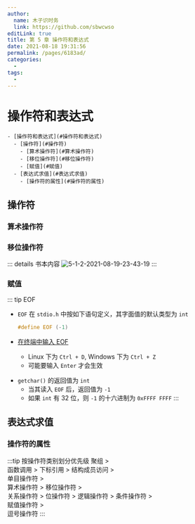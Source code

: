 ```yaml
---
author: 
  name: 木子识时务
  link: https://github.com/sbwcwso
editLink: true
title: 第 5 章 操作符和表达式
date: 2021-08-18 19:31:56
permalink: /pages/6183ad/
categories: 
  - 
tags: 
  - 
---
```


# 操作符和表达式


```markmap
- [操作符和表达式](#操作符和表达式)
  - [操作符](#操作符)
    - [算术操作符](#算术操作符)
    - [移位操作符](#移位操作符)
    - [赋值](#赋值)
  - [表达式求值](#表达式求值)
    - [操作符的属性](#操作符的属性)
```

## 操作符

### 算术操作符

### 移位操作符

::: details 书本内容
![5-1-2-2021-08-19-23-43-19](https://cdn.jsdelivr.net/gh/sbwcwso/PicBed@master/5-1-2-2021-08-19-23-43-19.png)
:::


### 赋值

::: tip EOF
* `EOF` 在 `stdio.h` 中按如下语句定义，其字面值的默认类型为 `int`

  ```c
  #define EOF (-1)
  ```

* [在终端中输入 EOF](https://stackoverflow.com/a/1782134/11152760)
  * Linux 下为 `Ctrl + D`, Windows 下为 `Ctrl + Z`
  * 可能要输入 `Enter` 才会生效

<!-- TODO 补充书中的示例 char ch 与 int ch 的问题 -->
* `getchar()` 的返回值为 `int`
  * 当其读入 `EOF` 后，返回值为 `-1`
  * 如果 `int` 有 32 位，则 `-1` 的十六进制为 `0xFFFF FFFF`
:::

## 表达式求值

### 操作符的属性

:::tip 按操作符类别划分优先级
聚组 >  
函数调用 > 下标引用 > 结构成员访问 >  
单目操作符 >  
算术操作符 > 移位操作符 >  
关系操作符 > 位操作符 > 逻辑操作符 > 条件操作符 >  
赋值操作符 >  
逗号操作符
:::
